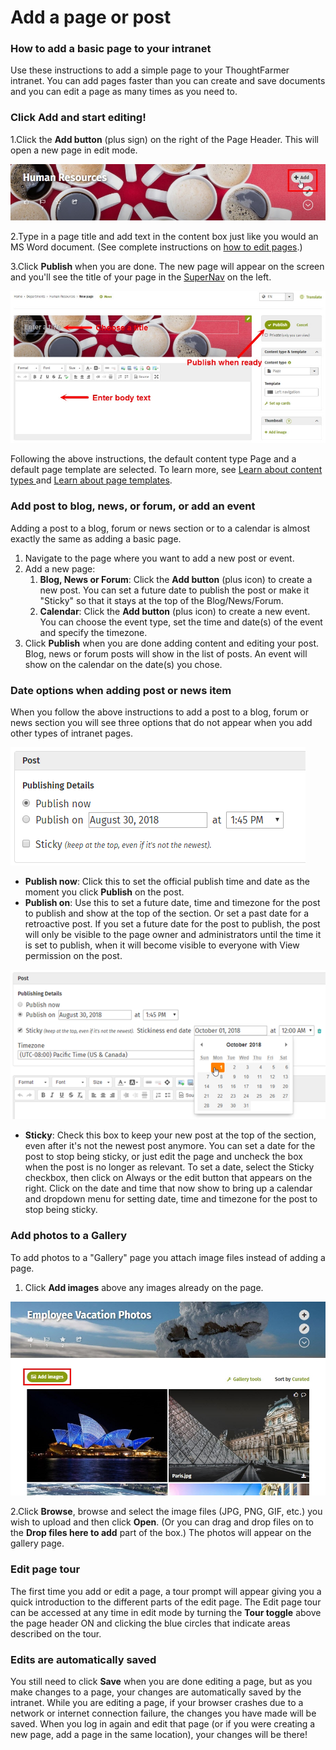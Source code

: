 # Add a page or post



### How to add a basic page to your intranet

Use these instructions to add a simple page to your ThoughtFarmer intranet. You can add pages faster than you can create and save documents and you can edit a page as many times as you need to.

### Click Add and start editing!

1.Click the **Add button** \(plus sign\) on the right of the Page Header. This will open a new page in edit mode.  
  


![](../../.gitbook/assets/1%20%2854%29.jpg)



2.Type in a page title and add text in the content box just like you would an MS Word document. \(See complete instructions on [how to edit pages](../edit-page-contents/).\)

3.Click **Publish** when you are done. The new page will appear on the screen and you'll see the title of your page in the [SuperNav](../search/use-the-supernav.md) on the left.

![](../../.gitbook/assets/2%20%2846%29.jpg)

Following the above instructions, the default content type Page and a default page template are selected. To learn more, see [Learn about content types ](content-types.md)and [Learn about page templates](templates.md).

### Add post to blog, news, or forum, or add an event

Adding a post to a blog, forum or news section or to a calendar is almost exactly the same as adding a basic page.

1. Navigate to the page where you want to add a new post or event.
2. Add a new page:
   1. **Blog, News or Forum**: Click the **Add button** \(plus icon\) to create a new post. You can set a future date to publish the post or make it "Sticky" so that it stays at the top of the Blog/News/Forum.
   2. **Calendar**: Click the **Add button** \(plus icon\) to create a new event. You can choose the event type, set the time and date\(s\) of the event and specify the timezone.
3. Click **Publish** when you are done adding content and editing your post. Blog, news or forum posts will show in the list of posts. An event will show on the calendar on the date\(s\) you chose.

### Date options when adding post or news item

When you follow the above instructions to add a post to a blog, forum or news section you will see three options that do not appear when you add other types of intranet pages.

![](../../.gitbook/assets/3%20%2844%29.png)



* **Publish now**: Click this to set the official publish time and date as the moment you click **Publish** on the post.
* **Publish on**: Use this to set a future date, time and timezone for the post to publish and show at the top of the section. Or set a past date for a retroactive post. If you set a future date for the post to publish, the post will only be visible to the page owner and administrators until the time it is set to publish, when it will become visible to everyone with View permission on the post.

![](../../.gitbook/assets/4%20%2826%29.png)



* **Sticky**: Check this box to keep your new post at the top of the section, even after it's not the newest post anymore. You can set a date for the post to stop being sticky, or just edit the page and uncheck the box when the post is no longer as relevant. To set a date, select the Sticky checkbox, then click on Always or the edit button that appears on the right. Click on the date and time that now show to bring up a calendar and dropdown menu for setting date, time and timezone for the post to stop being sticky.

### Add photos to a Gallery

To add photos to a "Gallery" page you attach image files instead of adding a page.

1. Click **Add images** above any images already on the page. 

![](../../.gitbook/assets/5%20%2810%29.jpg)



2.Click **Browse**, browse and select the image files \(JPG, PNG, GIF, etc.\) you wish to upload and then click **Open**. \(Or you can drag and drop files on to the **Drop files here to add** part of the box.\) The photos will appear on the gallery page.

### Edit page tour

The first time you add or edit a page, a tour prompt will appear giving you a quick introduction to the different parts of the edit page. The Edit page tour can be accessed at any time in edit mode by turning the **Tour toggle** above the page header ON and clicking the blue circles that indicate areas described on the tour.

### Edits are automatically saved

You still need to click **Save** when you are done editing a page, but as you make changes to a page, your changes are automatically saved by the intranet. While you are editing a page, if your browser crashes due to a network or internet connection failure, the changes you have made will be saved. When you log in again and edit that page \(or if you were creating a new page, add a page in the same location\), your changes will be there!  


